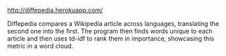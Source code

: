 http://diffepedia.herokuapp.com/

Diffepedia compares a Wikipedia article across languages, translating the second one into the first. The program then finds words unique to each article and then uses td-idf to rank them in importance, showcasing this metric in a word cloud.

